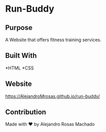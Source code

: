# Run-Buddy

## Purpose
A Website that offers fitness training services.

## Built With
*HTML
*CSS

## Website
https://AlejandroMrosas.github.io/run-buddy/

## Contribution
Made with ❤️ by Alejandro Rosas Machado
